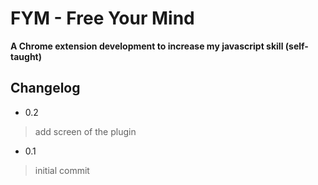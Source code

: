 # FYM - Free Your Mind

**A Chrome extension development to increase my javascript skill (self-taught)**

## Changelog

* 0.2
> add screen of the plugin

* 0.1
> initial commit